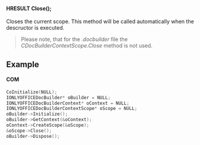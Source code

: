 #### HRESULT Close();

Closes the current scope. This method will be called automatically when the descructor is executed.

> Please note, that for the *.docbuilder* file the *CDocBuilderContextScope.Close* method is not used.

## Example

#### COM

```c++
CoInitialize(NULL);
IONLYOFFICEDocBuilder* oBuilder = NULL;
IONLYOFFICEDocBuilderContext* oContext = NULL;
IONLYOFFICEDocBuilderContextScope* oScope = NULL;
oBuilder->Initialize();
oBuilder->GetContext(&oContext);
oContext->CreateScope(&oScope);
&oScope->Close();
oBuilder->Dispose();
```
